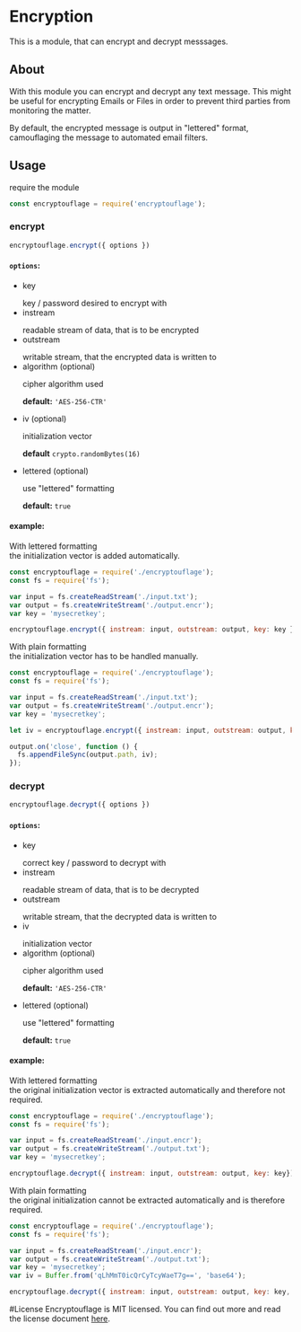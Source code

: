 # Encryption
This is a module, that can encrypt and decrypt messsages.

## About
With this module you can encrypt and decrypt any text message. This might be useful for encrypting Emails or Files in order to prevent third parties from monitoring the matter.
 
By default, the encrypted message is output in "lettered" format, camouflaging the message to automated email filters.

## Usage
require the module
``` javascript
const encryptouflage = require('encryptouflage');
```
### encrypt
``` javascript
encryptouflage.encrypt({ options })
```
#### `options`:

<dl>
<ul>
<li><dt>key</dt></li>
<dl>key / password desired to encrypt with</dt>
<li><dt>instream</dt></li>
<dl>readable stream of data, that is to be encrypted</dt>
<li><dt>outstream</dt></li>
<dl>writable stream, that the encrypted data is written to</dt>
<li><dt>algorithm (optional)</dt></li>
<dl>cipher algorithm used</dt>
<dl><strong>default:</strong> <code>'AES-256-CTR'</code><dl>
<li><dt>iv (optional)</dt></li>
<dl>initialization vector</dt>
<dl><strong>default</strong> <code>crypto.randomBytes(16)</code></dl>
<li><dt>lettered (optional)</dt></li>
<dl>use "lettered" formatting</dt>
<dl><strong>default:</strong> <code>true</code><dl>
</ul>
</dl>

#### example:
With lettered formatting\
the initialization vector is added automatically.
``` javascript
const encryptouflage = require('./encryptouflage');
const fs = require('fs');

var input = fs.createReadStream('./input.txt');
var output = fs.createWriteStream('./output.encr');
var key = 'mysecretkey';

encryptouflage.encrypt({ instream: input, outstream: output, key: key });
```
With plain formatting\
the initialization vector has to be handled manually.
``` javascript
const encryptouflage = require('./encryptouflage');
const fs = require('fs');

var input = fs.createReadStream('./input.txt');
var output = fs.createWriteStream('./output.encr');
var key = 'mysecretkey';

let iv = encryptouflage.encrypt({ instream: input, outstream: output, key: key, lettered: false });

output.on('close', function () {
  fs.appendFileSync(output.path, iv);
});
```
### decrypt
``` javascript
encryptouflage.decrypt({ options })
```
#### `options`:

<dl>
<ul>
<li><dt>key</dt></li>
<dl>correct key / password to decrypt with</dt>
<li><dt>instream</dt></li>
<dl>readable stream of data, that is to be decrypted</dt>
<li><dt>outstream</dt></li>
<dl>writable stream, that the decrypted data is written to</dt>
<li><dt>iv</dt></li>
<dl>initialization vector</dt>
<li><dt>algorithm (optional)</dt></li>
<dl>cipher algorithm used</dt>
<dl><strong>default:</strong> <code>'AES-256-CTR'</code><dl>
<li><dt>lettered (optional)</dt></li>
<dl>use "lettered" formatting</dt>
<dl><strong>default:</strong> <code>true</code><dl>
</ul>
</dl>

#### example:
With lettered formatting\
the original initialization vector is extracted automatically and therefore not required.
``` javascript
const encryptouflage = require('./encryptouflage');
const fs = require('fs');

var input = fs.createReadStream('./input.encr');
var output = fs.createWriteStream('./output.txt');
var key = 'mysecretkey';

encryptouflage.decrypt({ instream: input, outstream: output, key: key});
```
With plain formatting\
the original initialization cannot be extracted automatically and is therefore required.
``` javascript
const encryptouflage = require('./encryptouflage');
const fs = require('fs');

var input = fs.createReadStream('./input.encr');
var output = fs.createWriteStream('./output.txt');
var key = 'mysecretkey';
var iv = Buffer.from('qLhMmT0icQrCyTcyWaeT7g==', 'base64');

encryptouflage.decrypt({ instream: input, outstream: output, key: key, lettered: false, iv: iv });
```
#License
Encryptouflage is MIT licensed. You can find out more and read the license document [here](LICENSE).
